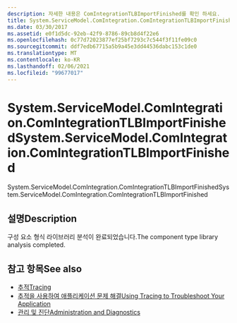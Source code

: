 ```yaml
---
description: 자세한 내용은 ComIntegrationTLBImportFinished를 확인 하세요.
title: System.ServiceModel.ComIntegration.ComIntegrationTLBImportFinished
ms.date: 03/30/2017
ms.assetid: e0f1d5dc-92eb-42f9-8786-89cb8d4f22e6
ms.openlocfilehash: 0c77d72023877ef25bf7293c7c544f3f11fe09c0
ms.sourcegitcommit: ddf7edb67715a5b9a45e3dd44536dabc153c1de0
ms.translationtype: MT
ms.contentlocale: ko-KR
ms.lasthandoff: 02/06/2021
ms.locfileid: "99677017"
---
```

# <a name="systemservicemodelcomintegrationcomintegrationtlbimportfinished"></a><span data-ttu-id="4861d-103">System.ServiceModel.ComIntegration.ComIntegrationTLBImportFinished</span><span class="sxs-lookup"><span data-stu-id="4861d-103">System.ServiceModel.ComIntegration.ComIntegrationTLBImportFinished</span></span>

<span data-ttu-id="4861d-104">System.ServiceModel.ComIntegration.ComIntegrationTLBImportFinished</span><span class="sxs-lookup"><span data-stu-id="4861d-104">System.ServiceModel.ComIntegration.ComIntegrationTLBImportFinished</span></span>  
  
## <a name="description"></a><span data-ttu-id="4861d-105">설명</span><span class="sxs-lookup"><span data-stu-id="4861d-105">Description</span></span>  

 <span data-ttu-id="4861d-106">구성 요소 형식 라이브러리 분석이 완료되었습니다.</span><span class="sxs-lookup"><span data-stu-id="4861d-106">The component type library analysis completed.</span></span>  
  
## <a name="see-also"></a><span data-ttu-id="4861d-107">참고 항목</span><span class="sxs-lookup"><span data-stu-id="4861d-107">See also</span></span>

- [<span data-ttu-id="4861d-108">추적</span><span class="sxs-lookup"><span data-stu-id="4861d-108">Tracing</span></span>](index.md)
- [<span data-ttu-id="4861d-109">추적을 사용하여 애플리케이션 문제 해결</span><span class="sxs-lookup"><span data-stu-id="4861d-109">Using Tracing to Troubleshoot Your Application</span></span>](using-tracing-to-troubleshoot-your-application.md)
- [<span data-ttu-id="4861d-110">관리 및 진단</span><span class="sxs-lookup"><span data-stu-id="4861d-110">Administration and Diagnostics</span></span>](../index.md)
